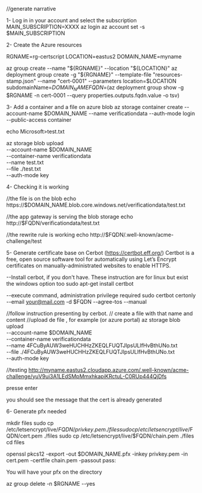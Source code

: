 //generate narrative

1- Log in in your account and select the subscription
MAIN_SUBSCRIPTION=XXXX
az login
az account set -s $MAIN_SUBSCRIPTION

2- Create the Azure resources

RGNAME=rg-certscript
LOCATION=eastus2
DOMAIN_NAME=myname

az group create --name "${RGNAME}" --location "${LOCATION}"
az deployment group create -g "${RGNAME}" --template-file "resources-stamp.json"  --name "cert-0001" --parameters location=$LOCATION subdomainName=$DOMAIN_NAME
FQDN=$(az deployment group show -g $RGNAME -n cert-0001 --query properties.outputs.fqdn.value -o tsv)

3- Add a container and a file on azure blob
az storage container create --account-name $DOMAIN_NAME --name verificationdata --auth-mode login --public-access container

echo Microsoft>test.txt

az storage blob upload \
 --account-name $DOMAIN_NAME \
 --container-name verificationdata \
 --name test.txt \
 --file ./test.txt \
 --auth-mode key

4- Checking it is working

//the file is on the blob
echo https://$DOMAIN_NAME.blob.core.windows.net/verificationdata/test.txt
	
//the app gateway is serving the blob storage
echo http://$FQDN/verificationdata/test.txt

//the rewrite rule is working
echo http://$FQDN/.well-known/acme-challenge/test

5- Generate certificate base on Cerbot (https://certbot.eff.org/)
Certbot is a free, open source software tool for automatically using Let’s Encrypt certificates on manually-administrated websites to enable HTTPS.

--Install cerbot, if you don't have. These instruction are for linux but exist the windows option too
sudo apt-get install certbot

--execute command, administration privilege required
sudo certbot certonly --email your@mail.com -d $FQDN --agree-tos --manual

//follow instruction presenting by cerbot.
// create a file with that name and content
//upload de file , for example (or azure portal)
az storage blob upload \
 --account-name $DOMAIN_NAME \
 --container-name verificationdata \
 --name 4FCuByAUW3weHUCHHzZKEQLFUQTJIpsULlfHvBthUNo.txt \
 --file ./4FCuByAUW3weHUCHHzZKEQLFUQTJIpsULlfHvBthUNo.txt \
 --auth-mode key

//testing
http://myname.eastus2.cloudapp.azure.com/.well-known/acme-challenge/yuV9ui3A1LEdSMpMmxhkapiKRctuL-C0RUp444QjDfs

presse enter

you should see the message that the cert is already generated

6- Generate pfx needed

mkdir files
sudo cp /etc/letsencrypt/live/$FQDN/privkey.pem ./files
sudo cp /etc/letsencrypt/live/$FQDN/cert.pem ./files
sudo cp /etc/letsencrypt/live/$FQDN/chain.pem ./files
cd files

openssl pkcs12 -export -out $DOMAIN_NAME.pfx -inkey privkey.pem -in cert.pem -certfile chain.pem -passout pass:

You will have your pfx on the directory

az group delete -n $RGNAME --yes
